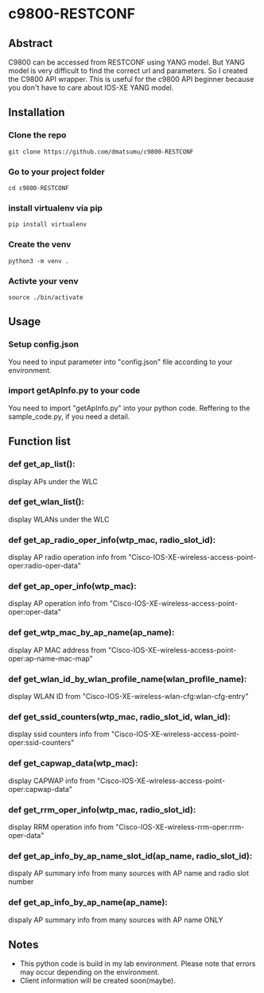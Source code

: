 # c9800-RESTCONF

## Abstract

C9800 can be accessed from RESTCONF using YANG model. But YANG model is very difficult to find the correct url and parameters. So I created the C9800 API wrapper. This is useful for the c9800 API beginner because you don't have to care about IOS-XE YANG model.

## Installation 
### Clone the repo

```
git clone https://github.com/dmatsumu/c9800-RESTCONF
```

### Go to your project folder

```
cd c9800-RESTCONF
```

### install virtualenv via pip

```
pip install virtualenv
```

### Create the venv

```
python3 -m venv .
```

### Activte your venv

```
source ./bin/activate
```

## Usage
### Setup config.json
You need to input parameter into "config.json" file according to your environment.

### import getApInfo.py to your code
You need to import "getApInfo.py" into your python code. Reffering to the sample_code.py, if you need a detail.

## Function list

### def get_ap_list():
display APs under the WLC

### def get_wlan_list():
display WLANs under the WLC

### def get_ap_radio_oper_info(wtp_mac, radio_slot_id):
display AP radio operation info from "Cisco-IOS-XE-wireless-access-point-oper:radio-oper-data"

### def get_ap_oper_info(wtp_mac):
display AP operation info from "Cisco-IOS-XE-wireless-access-point-oper:oper-data"

### def get_wtp_mac_by_ap_name(ap_name):
display AP MAC address from "Cisco-IOS-XE-wireless-access-point-oper:ap-name-mac-map"

### def get_wlan_id_by_wlan_profile_name(wlan_profile_name):
display WLAN ID from "Cisco-IOS-XE-wireless-wlan-cfg:wlan-cfg-entry"

### def get_ssid_counters(wtp_mac, radio_slot_id, wlan_id):
display ssid counters info from "Cisco-IOS-XE-wireless-access-point-oper:ssid-counters"

### def get_capwap_data(wtp_mac):
display CAPWAP info from "Cisco-IOS-XE-wireless-access-point-oper:capwap-data"

### def get_rrm_oper_info(wtp_mac, radio_slot_id):
display RRM operation info from "Cisco-IOS-XE-wireless-rrm-oper:rrm-oper-data"

### def get_ap_info_by_ap_name_slot_id(ap_name, radio_slot_id):
dispaly AP summary info from many sources with AP name and radio slot number

### def get_ap_info_by_ap_name(ap_name):
dispaly AP summary info from many sources with AP name ONLY

## Notes
- This python code is build in my lab environment. Please note that errors may occur depending on the environment.
- Client information will be created soon(maybe).
